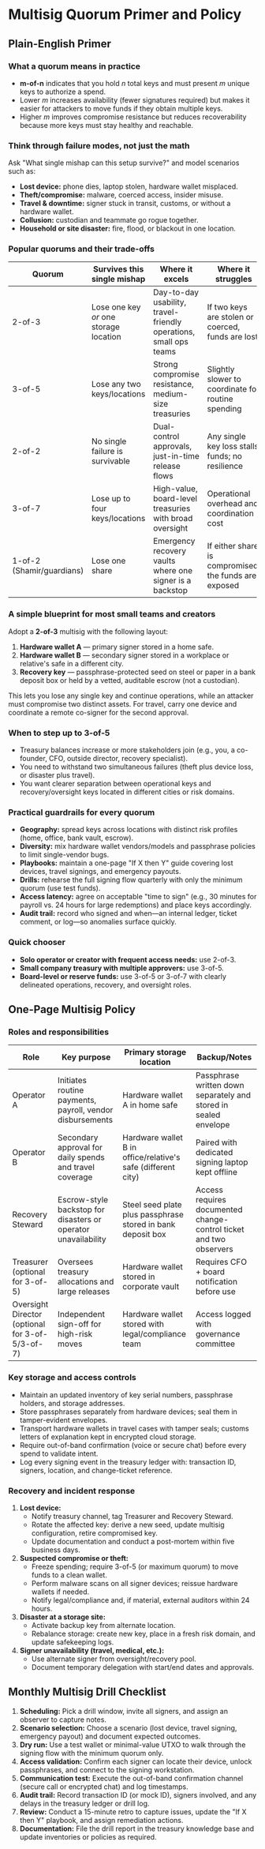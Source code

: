 # Multisig Quorum Primer and Policy

## Plain-English Primer

### What a quorum means in practice
- **m-of-n** indicates that you hold _n_ total keys and must present _m_ unique keys to authorize a spend.
- Lower _m_ increases availability (fewer signatures required) but makes it easier for attackers to move funds if they obtain multiple keys.
- Higher _m_ improves compromise resistance but reduces recoverability because more keys must stay healthy and reachable.

### Think through failure modes, not just the math
Ask "What single mishap can this setup survive?" and model scenarios such as:
- **Lost device:** phone dies, laptop stolen, hardware wallet misplaced.
- **Theft/compromise:** malware, coerced access, insider misuse.
- **Travel & downtime:** signer stuck in transit, customs, or without a hardware wallet.
- **Collusion:** custodian and teammate go rogue together.
- **Household or site disaster:** fire, flood, or blackout in one location.

### Popular quorums and their trade-offs

| Quorum | Survives this single mishap | Where it excels | Where it struggles |
| --- | --- | --- | --- |
| 2-of-3 | Lose one key _or_ one storage location | Day-to-day usability, travel-friendly operations, small ops teams | If two keys are stolen or coerced, funds are lost |
| 3-of-5 | Lose any two keys/locations | Strong compromise resistance, medium-size treasuries | Slightly slower to coordinate for routine spending |
| 2-of-2 | No single failure is survivable | Dual-control approvals, just-in-time release flows | Any single key loss stalls funds; no resilience |
| 3-of-7 | Lose up to four keys/locations | High-value, board-level treasuries with broad oversight | Operational overhead and coordination cost |
| 1-of-2 (Shamir/guardians) | Lose one share | Emergency recovery vaults where one signer is a backstop | If either share is compromised, the funds are exposed |

### A simple blueprint for most small teams and creators
Adopt a **2-of-3** multisig with the following layout:
1. **Hardware wallet A** — primary signer stored in a home safe.
2. **Hardware wallet B** — secondary signer stored in a workplace or relative's safe in a different city.
3. **Recovery key** — passphrase-protected seed on steel or paper in a bank deposit box or held by a vetted, auditable escrow (not a custodian).

This lets you lose any single key and continue operations, while an attacker must compromise two distinct assets. For travel, carry one device and coordinate a remote co-signer for the second approval.

### When to step up to 3-of-5
- Treasury balances increase or more stakeholders join (e.g., you, a co-founder, CFO, outside director, recovery specialist).
- You need to withstand two simultaneous failures (theft plus device loss, or disaster plus travel).
- You want clearer separation between operational keys and recovery/oversight keys located in different cities or risk domains.

### Practical guardrails for every quorum
- **Geography:** spread keys across locations with distinct risk profiles (home, office, bank vault, escrow).
- **Diversity:** mix hardware wallet vendors/models and passphrase policies to limit single-vendor bugs.
- **Playbooks:** maintain a one-page "If X then Y" guide covering lost devices, travel signings, and emergency payouts.
- **Drills:** rehearse the full signing flow quarterly with only the minimum quorum (use test funds).
- **Access latency:** agree on acceptable "time to sign" (e.g., 30 minutes for payroll vs. 24 hours for large redemptions) and place keys accordingly.
- **Audit trail:** record who signed and when—an internal ledger, ticket comment, or log—so anomalies surface quickly.

### Quick chooser
- **Solo operator or creator with frequent access needs:** use 2-of-3.
- **Small company treasury with multiple approvers:** use 3-of-5.
- **Board-level or reserve funds:** use 3-of-5 or 3-of-7 with clearly delineated operations, recovery, and oversight roles.

## One-Page Multisig Policy

### Roles and responsibilities
| Role | Key purpose | Primary storage location | Backup/Notes |
| --- | --- | --- | --- |
| Operator A | Initiates routine payments, payroll, vendor disbursements | Hardware wallet A in home safe | Passphrase written down separately and stored in sealed envelope |
| Operator B | Secondary approval for daily spends and travel coverage | Hardware wallet B in office/relative's safe (different city) | Paired with dedicated signing laptop kept offline |
| Recovery Steward | Escrow-style backstop for disasters or operator unavailability | Steel seed plate plus passphrase stored in bank deposit box | Access requires documented change-control ticket and two observers |
| Treasurer (optional for 3-of-5) | Oversees treasury allocations and large releases | Hardware wallet stored in corporate vault | Requires CFO + board notification before use |
| Oversight Director (optional for 3-of-5/3-of-7) | Independent sign-off for high-risk moves | Hardware wallet stored with legal/compliance team | Access logged with governance committee |

### Key storage and access controls
- Maintain an updated inventory of key serial numbers, passphrase holders, and storage addresses.
- Store passphrases separately from hardware devices; seal them in tamper-evident envelopes.
- Transport hardware wallets in travel cases with tamper seals; customs letters of explanation kept in encrypted cloud storage.
- Require out-of-band confirmation (voice or secure chat) before every spend to validate intent.
- Log every signing event in the treasury ledger with: transaction ID, signers, location, and change-ticket reference.

### Recovery and incident response
1. **Lost device:**
   - Notify treasury channel, tag Treasurer and Recovery Steward.
   - Rotate the affected key: derive a new seed, update multisig configuration, retire compromised key.
   - Update documentation and conduct a post-mortem within five business days.
2. **Suspected compromise or theft:**
   - Freeze spending; require 3-of-5 (or maximum quorum) to move funds to a clean wallet.
   - Perform malware scans on all signer devices; reissue hardware wallets if needed.
   - Notify legal/compliance and, if material, external auditors within 24 hours.
3. **Disaster at a storage site:**
   - Activate backup key from alternate location.
   - Rebalance storage: create new key, place in a fresh risk domain, and update safekeeping logs.
4. **Signer unavailability (travel, medical, etc.):**
   - Use alternate signer from oversight/recovery pool.
   - Document temporary delegation with start/end dates and approvals.

## Monthly Multisig Drill Checklist
1. **Scheduling:** Pick a drill window, invite all signers, and assign an observer to capture notes.
2. **Scenario selection:** Choose a scenario (lost device, travel signing, emergency payout) and document expected outcomes.
3. **Dry run:** Use a test wallet or minimal-value UTXO to walk through the signing flow with the minimum quorum only.
4. **Access validation:** Confirm each signer can locate their device, unlock passphrases, and connect to the signing workstation.
5. **Communication test:** Execute the out-of-band confirmation channel (secure call or encrypted chat) and log timestamps.
6. **Audit trail:** Record transaction ID (or mock ID), signers involved, and any delays in the treasury ledger or drill log.
7. **Review:** Conduct a 15-minute retro to capture issues, update the "If X then Y" playbook, and assign remediation actions.
8. **Documentation:** File the drill report in the treasury knowledge base and update inventories or policies as required.

